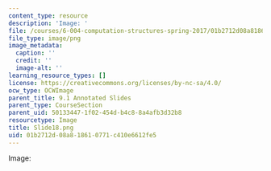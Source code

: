 ```yaml
---
content_type: resource
description: 'Image: '
file: /courses/6-004-computation-structures-spring-2017/01b2712d08a818610771c410e6612fe5_Slide18.png
file_type: image/png
image_metadata:
  caption: ''
  credit: ''
  image-alt: ''
learning_resource_types: []
license: https://creativecommons.org/licenses/by-nc-sa/4.0/
ocw_type: OCWImage
parent_title: 9.1 Annotated Slides
parent_type: CourseSection
parent_uid: 50133447-1f02-454d-b4c8-8a4afb3d32b8
resourcetype: Image
title: Slide18.png
uid: 01b2712d-08a8-1861-0771-c410e6612fe5
---
```

Image: 